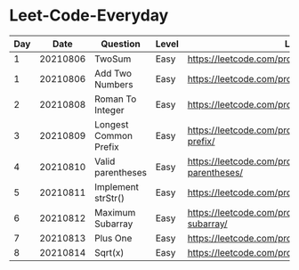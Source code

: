 # Leet-Code-Everyday

Day|Date|Question|Level|Link|Notes|
---|---|---|---|---|---|
1|20210806|TwoSum|Easy|https://leetcode.com/problems/two-sum/|dictionary|
1|20210806|Add Two Numbers|Easy|https://leetcode.com/problems/reverse-integer/||
2|20210808|Roman To Integer|Easy|https://leetcode.com/problems/roman-to-integer/||
3|20210809|Longest Common Prefix|Easy|https://leetcode.com/problems/longest-common-prefix/|`zip(*list)`|
4|20210810|Valid parentheses|Easy|https://leetcode.com/problems/valid-parentheses/|`list.pop()`|
5|20210811|Implement strStr()|Easy|https://leetcode.com/problems/implement-strstr/||
6|20210812|Maximum Subarray|Easy|https://leetcode.com/problems/maximum-subarray/||
7|20210813|Plus One|Easy|https://leetcode.com/problems/plus-one/||
8|20210814|Sqrt(x)|Easy|https://leetcode.com/problems/sqrtx/submissions/||
